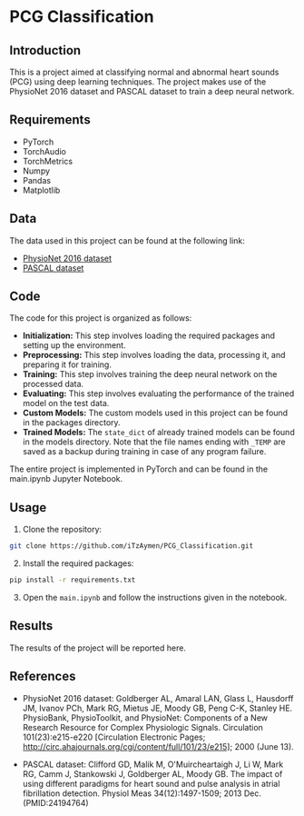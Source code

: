 # PCG Classification
## Introduction
This is a project aimed at classifying normal and abnormal heart sounds (PCG) using deep learning techniques. The project makes use of the PhysioNet 2016 dataset and PASCAL dataset to train a deep neural network.

## Requirements
- PyTorch
- TorchAudio
- TorchMetrics
- Numpy
- Pandas
- Matplotlib

## Data
The data used in this project can be found at the following link:
- [PhysioNet 2016 dataset](https://archive.physionet.org/physiobank/database/challenge/2016/)
- [PASCAL dataset](http://www.peterjbentley.com/heartchallenge/)

## Code
The code for this project is organized as follows:
- **Initialization:** This step involves loading the required packages and setting up the environment.
- **Preprocessing:** This step involves loading the data, processing it, and preparing it for training.
- **Training:** This step involves training the deep neural network on the processed data.
- **Evaluating:** This step involves evaluating the performance of the trained model on the test data.
- **Custom Models:** The custom models used in this project can be found in the packages directory.
- **Trained Models:** The `state_dict` of already trained models can be found in the models directory. Note that the file names ending with `_TEMP` are saved as a backup during training in case of any program failure.

The entire project is implemented in PyTorch and can be found in the main.ipynb Jupyter Notebook.

## Usage
1. Clone the repository:
```bash
git clone https://github.com/iTzAymen/PCG_Classification.git
```
2. Install the required packages:
```bash
pip install -r requirements.txt
```
3. Open the `main.ipynb` and follow the instructions given in the notebook.

## Results
The results of the project will be reported here.

## References
- PhysioNet 2016 dataset: Goldberger AL, Amaral LAN, Glass L, Hausdorff JM, Ivanov PCh, Mark RG, Mietus JE, Moody GB, Peng C-K, Stanley HE. PhysioBank, PhysioToolkit, and PhysioNet: Components of a New Research Resource for Complex Physiologic Signals. Circulation 101(23):e215-e220 [Circulation Electronic Pages; http://circ.ahajournals.org/cgi/content/full/101/23/e215]; 2000 (June 13).

- PASCAL dataset: Clifford GD, Malik M, O'Muircheartaigh J, Li W, Mark RG, Camm J, Stankowski J, Goldberger AL, Moody GB. The impact of using different paradigms for heart sound and pulse analysis in atrial fibrillation detection. Physiol Meas 34(12):1497-1509; 2013 Dec. (PMID:24194764)

